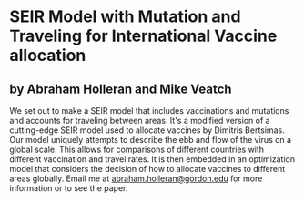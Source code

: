 # SEIR Model with Mutation and Traveling for International Vaccine allocation
## by Abraham Holleran and Mike Veatch
We set out to make a SEIR model that includes vaccinations and mutations and accounts for traveling between areas. It's a modified version of a cutting-edge SEIR model used to allocate vaccines by Dimitris Bertsimas. Our model uniquely attempts to describe the ebb and flow of the virus on a global scale. This allows for comparisons of different countries with different vaccination and travel rates.
It is then embedded in an optimization model that considers the decision of how to allocate vaccines to different areas globally.
Email me at abraham.holleran@gordon.edu for more information or to see the paper.
